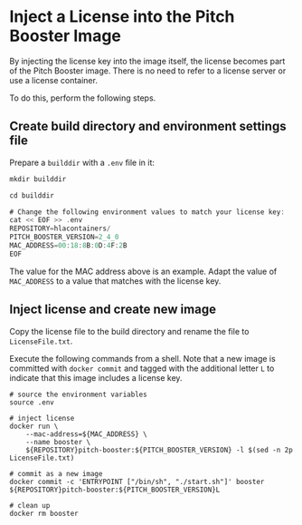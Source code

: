 Inject a License into the Pitch Booster Image
=====================================

By injecting the license key into the image itself, the license becomes part of the Pitch Booster image. There is no need to refer to a license server or use a license container.

To do this, perform the following steps.

## Create build directory and environment settings file

Prepare a `builddir` with a `.env` file in it:

````Ada
mkdir builddir

cd builddir

# Change the following environment values to match your license key:
cat << EOF >> .env
REPOSITORY=hlacontainers/
PITCH_BOOSTER_VERSION=2_4_0
MAC_ADDRESS=00:18:8B:0D:4F:2B
EOF
````

The value for the MAC address above is an example. Adapt the value of `MAC_ADDRESS` to a value that matches with the license key.

Inject license and create new image
----------------------

Copy the license file to the build directory and rename the file to `LicenseFile.txt`.

Execute the following commands from a shell. Note that a new image is committed with `docker commit` and tagged with the additional letter `L` to indicate that this image includes a license key.

```
# source the environment variables
source .env

# inject license
docker run \
	--mac-address=${MAC_ADDRESS} \
	--name booster \
	${REPOSITORY}pitch-booster:${PITCH_BOOSTER_VERSION} -l $(sed -n 2p LicenseFile.txt)

# commit as a new image
docker commit -c 'ENTRYPOINT ["/bin/sh", "./start.sh"]' booster ${REPOSITORY}pitch-booster:${PITCH_BOOSTER_VERSION}L

# clean up
docker rm booster
```

